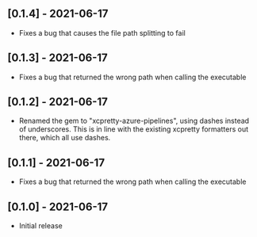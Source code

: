 ## [0.1.4] - 2021-06-17

- Fixes a bug that causes the file path splitting to fail

## [0.1.3] - 2021-06-17

- Fixes a bug that returned the wrong path when calling the executable

## [0.1.2] - 2021-06-17

- Renamed the gem to "xcpretty-azure-pipelines", using dashes instead of underscores. This is in line with the existing xcpretty formatters out there, which all use dashes.

## [0.1.1] - 2021-06-17

- Fixes a bug that returned the wrong path when calling the executable

## [0.1.0] - 2021-06-17

- Initial release
